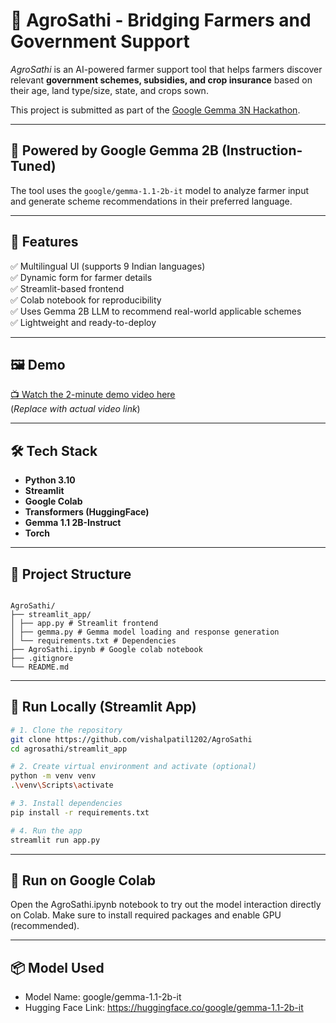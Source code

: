 # 🌾 AgroSathi - Bridging Farmers and Government Support

_AgroSathi_ is an AI-powered farmer support tool that helps farmers discover relevant **government schemes, subsidies, and crop insurance** based on their age, land type/size, state, and crops sown.

This project is submitted as part of the [Google Gemma 3N Hackathon](https://www.kaggle.com/competitions/google-gemma-3n-hackathon).

---

## 🧠 Powered by Google Gemma 2B (Instruction-Tuned)

The tool uses the `google/gemma-1.1-2b-it` model to analyze farmer input and generate scheme recommendations in their preferred language.

---

## 🎯 Features

✅ Multilingual UI (supports 9 Indian languages)  
✅ Dynamic form for farmer details  
✅ Streamlit-based frontend  
✅ Colab notebook for reproducibility  
✅ Uses Gemma 2B LLM to recommend real-world applicable schemes  
✅ Lightweight and ready-to-deploy

---

## 🖼️ Demo

[📺 Watch the 2-minute demo video here](https://your-video-link.com)  
(*Replace with actual video link*)

---

## 🛠️ Tech Stack

- **Python 3.10**
- **Streamlit**
- **Google Colab**
- **Transformers (HuggingFace)**
- **Gemma 1.1 2B-Instruct**
- **Torch**

---

## 📂 Project Structure

```

AgroSathi/
├── streamlit_app/
│ ├── app.py # Streamlit frontend
│ ├── gemma.py # Gemma model loading and response generation
│ └── requirements.txt # Dependencies
├── AgroSathi.ipynb # Google colab notebook
├── .gitignore
└── README.md

```

---

## 🚀 Run Locally (Streamlit App)

```bash
# 1. Clone the repository
git clone https://github.com/vishalpatil1202/AgroSathi
cd agrosathi/streamlit_app

# 2. Create virtual environment and activate (optional)
python -m venv venv
.\venv\Scripts\activate  

# 3. Install dependencies
pip install -r requirements.txt

# 4. Run the app
streamlit run app.py

 ```

---

## 📒 Run on Google Colab

Open the AgroSathi.ipynb notebook to try out the model interaction directly on Colab.
Make sure to install required packages and enable GPU (recommended).

---

## 📦 Model Used

- Model Name: google/gemma-1.1-2b-it
- Hugging Face Link: https://huggingface.co/google/gemma-1.1-2b-it
